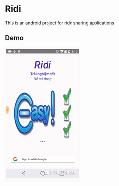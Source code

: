 # Ridi
This is an android project for ride sharing applications

## Demo
![](./doc/ridi_backgroud.png)
